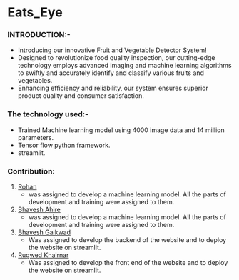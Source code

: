 # Eats_Eye

### INTRODUCTION:-
- Introducing our innovative Fruit and Vegetable Detector System!
- Designed to revolutionize food quality inspection, our cutting-edge technology employs advanced imaging and machine learning algorithms to swiftly and accurately identify and classify various fruits and vegetables.
- Enhancing efficiency and reliability, our system ensures superior product quality and consumer satisfaction.





### The technology used:-
- Trained Machine learning model using 4000 image data  and 14 million parameters.
- Tensor flow python framework.
- streamlit.



### Contribution:
1) [Rohan](https://github.com/Rohan13253)
   - was assigned to develop a machine learning model. All the parts of development and training were assigned to them.
2) [Bhavesh Ahire](https://github.com/Bhavesh112004)
   - was assigned to develop a machine learning model. All the parts of development and training were assigned to them.
3) [Bhavesh Gaikwad](https://github.com/Bhavesh2011)
   - Was assigned to develop the backend of the website and to deploy the website on streamlit.
4) [Rugwed Khairnar](https://github.com/Rugwed911)
   - Was assigned to develop the front end of the website and to deploy the website on streamlit.
